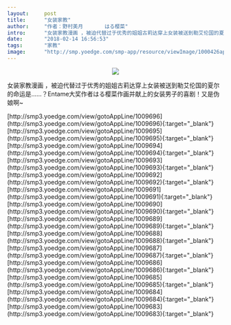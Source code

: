 ```yaml
---
layout:     post
title:      "女装家教"
author:     "作者：野村美月       はる樱菜"
intro:      "女装家教漫画 ，被迫代替过于优秀的姐姐古莉达穿上女装被送到勒艾伦国的夏尔的命运是……？Entame大奖作者はる樱菜作画并献上的女装男子的喜剧！又是伪娘啊~"
date:       "2018-02-14 16:56:53"
tags:       "家教"
image:      "http://smp.yoedge.com/smp-app/resource/viewImage/1000426appline.png"
---
```

<div style="text-align: center">
<p><img src="http://smp.yoedge.com/smp-app/resource/viewImage/1000426appline.png"/></p>
</div>
<p class="post-meta">
<span>女装家教漫画 ，被迫代替过于优秀的姐姐古莉达穿上女装被送到勒艾伦国的夏尔的命运是……？Entame大奖作者はる樱菜作画并献上的女装男子的喜剧！又是伪娘啊~</span>
</p>
[http://smp3.yoedge.com/view/gotoAppLine/1009696](http://smp3.yoedge.com/view/gotoAppLine/1009696){:target="_blank"}
[http://smp3.yoedge.com/view/gotoAppLine/1009695](http://smp3.yoedge.com/view/gotoAppLine/1009695){:target="_blank"}
[http://smp3.yoedge.com/view/gotoAppLine/1009694](http://smp3.yoedge.com/view/gotoAppLine/1009694){:target="_blank"}
[http://smp3.yoedge.com/view/gotoAppLine/1009693](http://smp3.yoedge.com/view/gotoAppLine/1009693){:target="_blank"}
[http://smp3.yoedge.com/view/gotoAppLine/1009692](http://smp3.yoedge.com/view/gotoAppLine/1009692){:target="_blank"}
[http://smp3.yoedge.com/view/gotoAppLine/1009691](http://smp3.yoedge.com/view/gotoAppLine/1009691){:target="_blank"}
[http://smp3.yoedge.com/view/gotoAppLine/1009690](http://smp3.yoedge.com/view/gotoAppLine/1009690){:target="_blank"}
[http://smp3.yoedge.com/view/gotoAppLine/1009689](http://smp3.yoedge.com/view/gotoAppLine/1009689){:target="_blank"}
[http://smp3.yoedge.com/view/gotoAppLine/1009688](http://smp3.yoedge.com/view/gotoAppLine/1009688){:target="_blank"}
[http://smp3.yoedge.com/view/gotoAppLine/1009687](http://smp3.yoedge.com/view/gotoAppLine/1009687){:target="_blank"}
[http://smp3.yoedge.com/view/gotoAppLine/1009686](http://smp3.yoedge.com/view/gotoAppLine/1009686){:target="_blank"}
[http://smp3.yoedge.com/view/gotoAppLine/1009685](http://smp3.yoedge.com/view/gotoAppLine/1009685){:target="_blank"}
[http://smp3.yoedge.com/view/gotoAppLine/1009684](http://smp3.yoedge.com/view/gotoAppLine/1009684){:target="_blank"}
[http://smp3.yoedge.com/view/gotoAppLine/1009683](http://smp3.yoedge.com/view/gotoAppLine/1009683){:target="_blank"}


